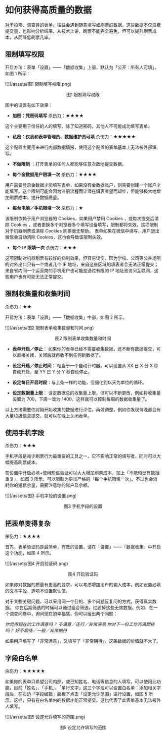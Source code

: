 # 如何获得高质量的数据

对于投票、调查类的表单，往往会遇到随意填写或刷票的数据，这些数据不仅浪费提交量，也影响分析结果。从技术上讲，刷票不能完全避免，但可以提升刷票成本，从而降低刷票几率。

## 限制填写权限

开启方法：表单「设置」——「数据收集」上部，默认为「公开：所有人可填」，如图 1 所示：

![](/assets/图1 限制填写权限.png)

<center> 图1 限制填写权限 </center>

图中的设置有如下效果：

* **加密：凭密码填写** 杀伤力：★★★★

这个主要用于信任的人的填写。除了知道密码，其他人不可能成功填写表单。

* **私密：仅我和表单管理员、数据维护员可填** 杀伤力：★★★★★


这个配置主要用来进行内部数据填报，使用这个配置的表单基本上无法被外部填写。

* **不做限制** ：打开表单的任何人都能够任意次数地提交数据。

* **每个金数据用户限填一次** 杀伤力：★★★★


用户需要登录金数据才能填写表单，如果没有金数据账户，则需要创建一个账户才能填写。这个限制可能会因为注册流程而让潜在填表者望而却步，但能够极大地增加刷票成本，提升数据质量。

* **每台电脑／手机限填一次** 杀伤力：★

该限制依赖于用户浏览器的 Cookies，如果用户禁用 Cookies ，或每次提交后清除 Cookies ，或者更换多个浏览器多个填写设备填写，限制都将失效。这项限制对于机器刷票或清除 Cookies 刷票毫无帮助。 表单如果在微信中填写，用户退出微信会自动清除 Cookies，这也会导致该限制失效。

* **每个 IP 限填一次** 杀伤力：★★★

这项限制对机器刷票有较好的抑制效果，但容易误伤。因为学校、公司等公共场所的对外出口只有一个或者几个 IP 地址，来自这些区域的填表者会无法正常提交；来自省内同一个运营商的手机用户也可能是通过有限的 IP 地址池访问互联网，这些用户也有可能无法正常提交。

## 限制收集量和收集时间

杀伤力：★★

开启方法：表单「设置」——「数据收集」中部，如图 2 所示。

![](/assets/图2 限制表单收集数量和时间.png)

<center>图2 限制表单收集数量和时间</center>

* **表单开启／停止**： 如果你的表单已经不需要收集数据，还不断有数据提交，可以直接关闭，关闭后就再收不到任何新数据了。

* **设定开启／停止时间**： 相当于一个自动计时器，可以设置从 XX 日 X 分 X 秒自动开启，至 YY 日 Y 分 Y 秒自动停止。

* **设定每日开启时段**：与上条一样的功能，但细化到以天为单位的循环。

* **设定数据量上限**： 设定数据总的收集量上限，但可以不断更改，例如将收集量设置为 700，下周一改为 1400，这样就可以控制每周的数据收集量了。


以上方法需要你对刚开始收集的数据进行评估，再做调整，例如你发现每晚都会有大量垃圾信息提交，就可以在晚上关闭表单。

## 使用手机字段

杀伤力：★★★

手机字段是减少刷票行为最重要的工具之一，它不影响正常的填写者，同时可以大幅提高刷票成本。

在设置中开启必填+使用短信验证可以大大增加刷票成本，加上「不能和已有数据重复」，如图 3 所示。可以限制为更加严格的「每个手机限填一次」。不过也会消耗你的短信余量，需要注意你的账户及余额。

![](/assets/图3 手机字段的设置.png)

<center>图3 手机字段的设置</center>

## 把表单变得复杂

杀伤力：★★★★

首先，表单验证码是最简单，有效的设置，请在「设置」——「数据收集」中开启这个功能，如图 4 所示。

![](/assets/图4 开启验证码.png)

<center>图4 开启验证码</center>

如果你对数据的质量有更高的要求，可以考虑增加用户的输入成本，例如设置必填的文本字段、选项不设置默认值。

对于某些关键问题，可以采用同一个目的、多个问题反复问的方式，获得真实数据。 你在后期筛选的时候可以通过组合筛选，过滤掉这些无效数据。例如，在一个调查问卷中，询问现在的幸福感，你可以给出两个问题：

_你觉得现在的工作满意吗？ 不满意／还行／非常满意_
_你对下一份工作充满期待吗？ 好不期待／一般／非常期待_

如果用户填写了「非常满意」，又填写了「非常期待」，这条数据的价值就不大了。

## 字段白名单

杀伤力：★★★★★

如果你的表单只希望公司内部，或已知姓名、电话等信息的人填写，可以使用此功能，目前「姓名」、「手机」、「单行文字」这三个字段可以设置白名单：添加相关字段后，在右边「字段编辑」面板下点击「设定允许范围」进行设置，如图 5 所示。这样，只有在白名单内的数据才能正常提交。这也代表了此表单基本无法被外人填写。

![](/assets/图5 设定允许填写的范围.png)

<center>图5 设定允许填写的范围</center>

